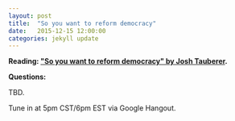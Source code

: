 ```yaml
---
layout: post
title:  "So you want to reform democracy"
date:   2015-12-15 12:00:00
categories: jekyll update
---
```


**Reading: ["So you want to reform democracy" by Josh Tauberer](https://medium.com/@joshuatauberer/so-you-want-to-reform-democracy-7f3b1ef10597#.qh36p8m0c).**

**Questions:**

TBD.

Tune in at 5pm CST/6pm EST via Google Hangout.
